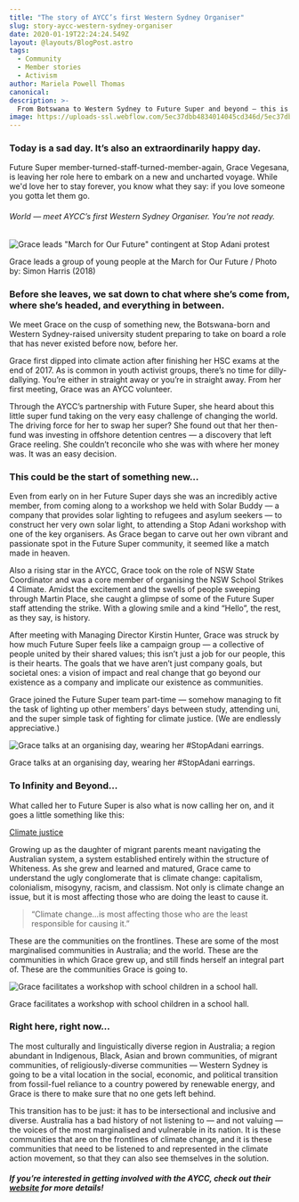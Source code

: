 ```yaml
---
title: "The story of AYCC’s first Western Sydney Organiser"
slug: story-aycc-western-sydney-organiser
date: 2020-01-19T22:24:24.549Z
layout: @layouts/BlogPost.astro
tags:
  - Community
  - Member stories
  - Activism
author: Mariela Powell Thomas
canonical:
description: >-
  From Botswana to Western Sydney to Future Super and beyond — this is the story of committed climate activist, Grace Vegesana.
image: https://uploads-ssl.webflow.com/5ec37dbb4834014045cd346d/5ec37dbc4834013943cd3dd9_D8CB3C61-8EFE-468A-AFFA-408380C27C52.JPG
---
```


### Today is a sad day. It’s also an extraordinarily happy day.

Future Super member-turned-staff-turned-member-again, Grace Vegesana, is leaving her role here to embark on a new and uncharted voyage. While we'd love her to stay forever, you know what they say: if you love someone you gotta let them go.

###### World — meet AYCC’s first Western Sydney Organiser. You’re not ready. 

![Grace leads "March for Our Future" contingent at Stop Adani protest](https://uploads-ssl.webflow.com/5ec37dbb4834014045cd346d/5ec37dbc4834013943cd3dd9_D8CB3C61-8EFE-468A-AFFA-408380C27C52.JPG)

Grace leads a group of young people at the March for Our Future / Photo by: Simon Harris (2018)

### Before she leaves, we sat down to chat where she’s come from, where she’s headed, and everything in between. 

We meet Grace on the cusp of something new, the Botswana-born and Western Sydney-raised university student preparing to take on board a role that has never existed before now, before her.

Grace first dipped into climate action after finishing her HSC exams at the end of 2017. As is common in youth activist groups, there’s no time for dilly-dallying. You’re either in straight away or you’re in straight away. From her first meeting, Grace was an AYCC volunteer.

Through the AYCC’s partnership with Future Super, she heard about this little super fund taking on the very easy challenge of changing the world. The driving force for her to swap her super? She found out that her then-fund was investing in offshore detention centres — a discovery that left Grace reeling. She couldn’t reconcile who she was with where her money was. It was an easy decision.

### This could be the start of something new...

Even from early on in her Future Super days she was an incredibly active member, from coming along to a workshop we held with Solar Buddy — a company that provides solar lighting to refugees and asylum seekers — to construct her very own solar light, to attending a Stop Adani workshop with one of the key organisers. As Grace began to carve out her own vibrant and passionate spot in the Future Super community, it seemed like a match made in heaven.

Also a rising star in the AYCC, Grace took on the role of NSW State Coordinator and was a core member of organising the NSW School Strikes 4 Climate. Amidst the excitement and the swells of people sweeping through Martin Place, she caught a glimpse of some of the Future Super staff attending the strike. With a glowing smile and a kind “Hello”, the rest, as they say, is history.

After meeting with Managing Director Kirstin Hunter, Grace was struck by how much Future Super feels like a campaign group — a collective of people united by their shared values; this isn’t just a job for our people, this is their hearts. The goals that we have aren’t just company goals, but societal ones: a vision of impact and real change that go beyond our existence as a company and implicate our existence as communities.

Grace joined the Future Super team part-time — somehow managing to fit the task of lighting up other members’ days between study, attending uni, and the super simple task of fighting for climate justice. (We are endlessly appreciative.)

![Grace talks at an organising day, wearing her #StopAdani earrings.](https://uploads-ssl.webflow.com/5ec37dbb4834014045cd346d/5ec37dbc483401ff70cd3df7_grace_womens_day%20tiny.jpg)

Grace talks at an organising day, wearing her #StopAdani earrings.

### To Infinity and Beyond...

What called her to Future Super is also what is now calling her on, and it goes a little something like this:

[Climate justice](https://www.aycc.org.au/climate_justice)

Growing up as the daughter of migrant parents meant navigating the Australian system, a system established entirely within the structure of Whiteness. As she grew and learned and matured, Grace came to understand the ugly conglomerate that is climate change: capitalism, colonialism, misogyny, racism, and classism. Not only is climate change an issue, but it is most affecting those who are doing the least to cause it.

> “Climate change...is most affecting those who are the least responsible for causing it.”

These are the communities on the frontlines. These are some of the most marginalised communities in Australia; and the world. These are the communities in which Grace grew up, and still finds herself an integral part of. These are the communities Grace is going to.

![Grace facilitates a workshop with school children in a school hall.](https://uploads-ssl.webflow.com/5ec37dbb4834014045cd346d/5ec37dbc4834014a83cd3da2_IMG_6991%20tiny.jpg)

Grace facilitates a workshop with school children in a school hall.

### Right here, right now...

The most culturally and linguistically diverse region in Australia; a region abundant in Indigenous, Black, Asian and brown communities, of migrant communities, of religiously-diverse communities — Western Sydney is going to be a vital location in the social, economic, and political transition from fossil-fuel reliance to a country powered by renewable energy, and Grace is there to make sure that no one gets left behind.

This transition has to be just: it has to be intersectional and inclusive and diverse. Australia has a bad history of not listening to — and not valuing — the voices of the most marginalised and vulnerable in its nation. It is these communities that are on the frontlines of climate change, and it is these communities that need to be listened to and represented in the climate action movement, so that they can also see themselves in the solution.

##### If you’re interested in getting involved with the AYCC, check out their [website](https://www.aycc.org.au/) for more details!
